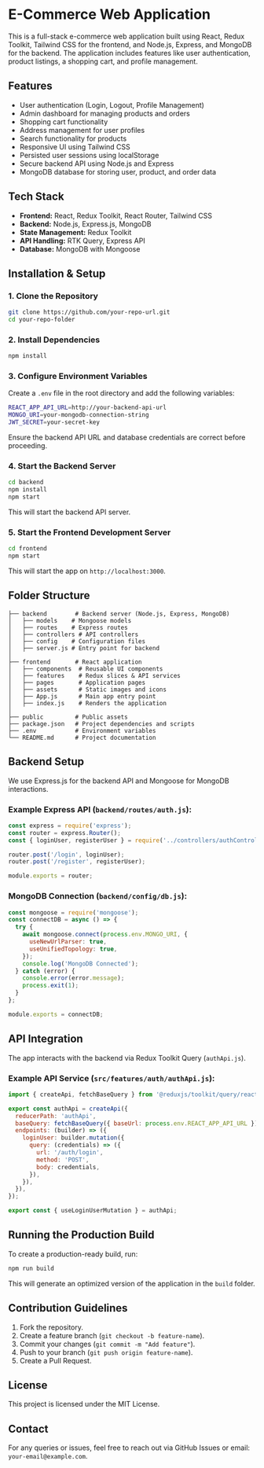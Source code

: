 # E-Commerce Web Application

This is a full-stack e-commerce web application built using React, Redux Toolkit, Tailwind CSS for the frontend, and Node.js, Express, and MongoDB for the backend. The application includes features like user authentication, product listings, a shopping cart, and profile management.

## Features
- User authentication (Login, Logout, Profile Management)
- Admin dashboard for managing products and orders
- Shopping cart functionality
- Address management for user profiles
- Search functionality for products
- Responsive UI using Tailwind CSS
- Persisted user sessions using localStorage
- Secure backend API using Node.js and Express
- MongoDB database for storing user, product, and order data

## Tech Stack
- **Frontend:** React, Redux Toolkit, React Router, Tailwind CSS
- **Backend:** Node.js, Express.js, MongoDB
- **State Management:** Redux Toolkit
- **API Handling:** RTK Query, Express API
- **Database:** MongoDB with Mongoose

## Installation & Setup

### 1. Clone the Repository
```sh
git clone https://github.com/your-repo-url.git
cd your-repo-folder
```

### 2. Install Dependencies
```sh
npm install
```

### 3. Configure Environment Variables
Create a `.env` file in the root directory and add the following variables:
```sh
REACT_APP_API_URL=http://your-backend-api-url
MONGO_URI=your-mongodb-connection-string
JWT_SECRET=your-secret-key
```
Ensure the backend API URL and database credentials are correct before proceeding.

### 4. Start the Backend Server
```sh
cd backend
npm install
npm start
```
This will start the backend API server.

### 5. Start the Frontend Development Server
```sh
cd frontend
npm start
```
This will start the app on `http://localhost:3000`.

## Folder Structure
```
├── backend        # Backend server (Node.js, Express, MongoDB)
│   ├── models    # Mongoose models
│   ├── routes    # Express routes
│   ├── controllers # API controllers
│   ├── config    # Configuration files
│   ├── server.js # Entry point for backend
│
├── frontend       # React application
│   ├── components  # Reusable UI components
│   ├── features    # Redux slices & API services
│   ├── pages       # Application pages
│   ├── assets      # Static images and icons
│   ├── App.js      # Main app entry point
│   ├── index.js    # Renders the application
│
├── public         # Public assets
├── package.json   # Project dependencies and scripts
├── .env           # Environment variables
└── README.md      # Project documentation
```

## Backend Setup
We use Express.js for the backend API and Mongoose for MongoDB interactions.

### Example Express API (`backend/routes/auth.js`):
```js
const express = require('express');
const router = express.Router();
const { loginUser, registerUser } = require('../controllers/authController');

router.post('/login', loginUser);
router.post('/register', registerUser);

module.exports = router;
```

### MongoDB Connection (`backend/config/db.js`):
```js
const mongoose = require('mongoose');
const connectDB = async () => {
  try {
    await mongoose.connect(process.env.MONGO_URI, {
      useNewUrlParser: true,
      useUnifiedTopology: true,
    });
    console.log('MongoDB Connected');
  } catch (error) {
    console.error(error.message);
    process.exit(1);
  }
};

module.exports = connectDB;
```

## API Integration
The app interacts with the backend via Redux Toolkit Query (`authApi.js`).

### Example API Service (`src/features/auth/authApi.js`):
```js
import { createApi, fetchBaseQuery } from '@reduxjs/toolkit/query/react';

export const authApi = createApi({
  reducerPath: 'authApi',
  baseQuery: fetchBaseQuery({ baseUrl: process.env.REACT_APP_API_URL }),
  endpoints: (builder) => ({
    loginUser: builder.mutation({
      query: (credentials) => ({
        url: '/auth/login',
        method: 'POST',
        body: credentials,
      }),
    }),
  }),
});

export const { useLoginUserMutation } = authApi;
```

## Running the Production Build
To create a production-ready build, run:
```sh
npm run build
```
This will generate an optimized version of the application in the `build` folder.

## Contribution Guidelines
1. Fork the repository.
2. Create a feature branch (`git checkout -b feature-name`).
3. Commit your changes (`git commit -m "Add feature"`).
4. Push to your branch (`git push origin feature-name`).
5. Create a Pull Request.

## License
This project is licensed under the MIT License.

## Contact
For any queries or issues, feel free to reach out via GitHub Issues or email: `your-email@example.com`. 

